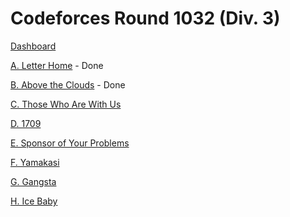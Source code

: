 # Codeforces Round 1032 (Div. 3)

[Dashboard](https://codeforces.com/contest/2121)

[A. Letter Home](https://codeforces.com/contest/2121/problem/A) - Done

[B. Above the Clouds](https://codeforces.com/contest/2121/problem/B) - Done

[C. Those Who Are With Us](https://codeforces.com/contest/2121/problem/C)

[D. 1709](https://codeforces.com/contest/2121/problem/D)

[E. Sponsor of Your Problems](https://codeforces.com/contest/2121/problem/E)

[F. Yamakasi](https://codeforces.com/contest/2121/problem/F)

[G. Gangsta](https://codeforces.com/contest/2121/problem/G)

[H. Ice Baby](https://codeforces.com/contest/2121/problem/H)
